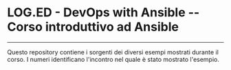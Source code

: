 # LOG.ED - DevOps with Ansible -- Corso introduttivo ad Ansible
---

Questo repository contiene i sorgenti dei diversi esempi mostrati durante il corso.
I numeri identificano l'incontro nel quale è stato mostrato l'esempio.
